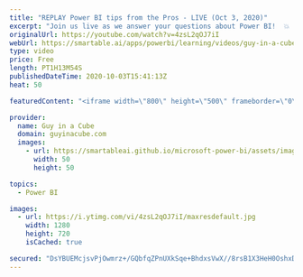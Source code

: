 ```yaml
---
title: "REPLAY Power BI tips from the Pros - LIVE (Oct 3, 2020)"
excerpt: "Join us live as we answer your questions about Power BI!  💥 30 minutes: Open Q&A (Public) 💥 Then... Members Only Chat (Public can watch & Super Chat for Questions)  📢 RULES FOR Q&A: 📢  👉 Put a \"Q:\" in front of your comment to help us identify questions! 👉 Super chats take priority 👉 Do NOT re-post"
originalUrl: https://youtube.com/watch?v=4zsL2qOJ7iI
webUrl: https://smartable.ai/apps/powerbi/learning/videos/guy-in-a-cube-replay-power-bi-tips-from-the-pros-live-oct-3-2020/
type: video
price: Free
length: PT1H13M54S
publishedDateTime: 2020-10-03T15:41:13Z
heat: 50

featuredContent: "<iframe width=\"800\" height=\"500\" frameborder=\"0\" src=\"https://www.youtube.com/embed/4zsL2qOJ7iI\" allow=\"accelerometer; autoplay; encrypted-media; gyroscope; picture-in-picture\" allowfullscreen></iframe>"

provider:
  name: Guy in a Cube
  domain: guyinacube.com
  images:
    - url: https://smartableai.github.io/microsoft-power-bi/assets/images/organizations/guyinacube.com-50x50.jpg
      width: 50
      height: 50

topics:
  - Power BI

images:
  - url: https://i.ytimg.com/vi/4zsL2qOJ7iI/maxresdefault.jpg
    width: 1280
    height: 720
    isCached: true

secured: "DsYBUEMcjsvPjOwmrz+/GQbfqZPnUXkSqe+BhdxsVwX//8rsB1X3HeH0OshxDi3TYgayvLCyOrtslcKaHFNwPGaGq1juzWT6wRiitaNOb8LS2Teg4wM95oWVkpcDOEn8k1dRh2a1ecbOhRIny6JkOBpL0zO45amE5wisqVqR9KGtSUFk7eRFBUNKjcxUhgG1TrAHaU+3BBOcABSD8XOIHHd094hOfYRAo4Gu8KAuHiK7O7VtcyMNLPZo0470vgX+vRidyBG+qC+dQb4zRng1bej5pMtxrVnzTGVwxTl+J4wpAKWTQiFRtgWy+D3UzjRKefjqhRvUYyB+ss84TQ3MH6qShlhW3Vu3ubNNs8yNXSQcgtGZMUwpVZbW2CRwJSQvTIal68VDoVjuQzPvDhnPjRCkSRPK1LDjWQcMcdKy7is=;wlvh30AFyK1yDXcxaT3Xmg=="
---
```



